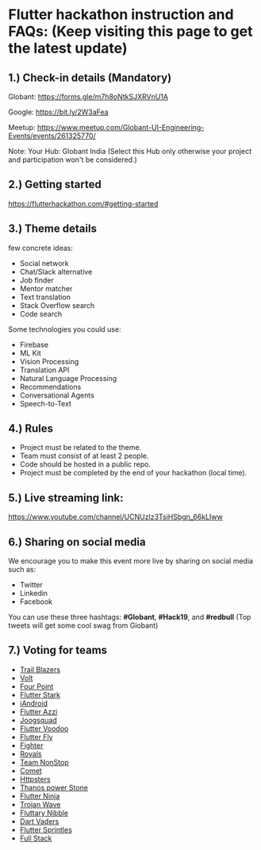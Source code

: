 # Flutter hackathon instruction and FAQs: (Keep visiting this page to get the latest update)

1.) Check-in details (Mandatory)
-
Globant: https://forms.gle/m7h8oNtkSJXRVnU1A 

Google:  https://bit.ly/2W3aFea

Meetup:  https://www.meetup.com/Globant-UI-Engineering-Events/events/261325770/

Note: Your Hub: Globant India (Select this Hub only otherwise your project and participation won't be considered.)


2.) Getting started
-
https://flutterhackathon.com/#getting-started

3.) Theme details
-
few concrete ideas:

- Social network
- Chat/Slack alternative
- Job finder
- Mentor matcher
- Text translation
- Stack Overflow search
- Code search

Some technologies you could use:

- Firebase
- ML Kit
- Vision Processing
- Translation API
- Natural Language Processing
- Recommendations
- Conversational Agents
- Speech-to-Text


4.) Rules
-
- Project must be related to the theme.
- Team must consist of at least 2 people.
- Code should be hosted in a public repo.
- Project must be completed by the end of your hackathon (local time).

5.) Live streaming link:
-
https://www.youtube.com/channel/UCNUzIz3TsiHSbgn_66kLIww

6.) Sharing on social media
-
We encourage you to make this event more live by sharing on social media such as:
- Twitter
- Linkedin
- Facebook

You can use these three hashtags:
**#Globant**, **#Hack19**, and **#redbull** (Top tweets will get some cool swag from Globant)

7.) Voting for teams
-
- [Trail Blazers](https://docs.google.com/forms/d/e/1FAIpQLSf1Ar8mmEjbQVpTCT3hhyv131dqdJ1gVLgHh1amb5-eCL9AWA/viewform?vc=0&c=0&w=1)
- [Volt](https://docs.google.com/forms/d/e/1FAIpQLSe-QcUK1WqLnZr7U24JUL0zuoh4jCmbodLURso-Tra9AGmZoA/viewform?vc=0&c=0&w=1)
- [Four Point](https://docs.google.com/forms/d/e/1FAIpQLScuvphALfS_muL0ScFWum9ZJ7vZVH-pE8d9oD28nJzVFw9CJg/viewform?vc=0&c=0&w=1)
- [Flutter Stark](https://docs.google.com/forms/d/e/1FAIpQLSctcn7dll4J0z8Vqf22MXzBblGewQWPMo7WVCvFE9chepuCVw/viewform?vc=0&c=0&w=1)
- [iAndroid](https://docs.google.com/forms/d/e/1FAIpQLScRO4_Rr-tl9XqpGHrxG2s7K8bvONL0aomEIJgHmsn6csBoQQ/viewform?vc=0&c=0&w=1)
- [Flutter Azzi](https://docs.google.com/forms/d/e/1FAIpQLSeXlPprbl_fdD_RqLLEMCCsuQVUqeWJZvdjSjgjUQrQPNXeGQ/viewform?vc=0&c=0&w=1)
- [Joogsquad](https://docs.google.com/forms/d/e/1FAIpQLSdZd7sFf_ds2m1MLIdUH5cdm9f2GRWIvsArokeMPhID6EhLYQ/viewform?vc=0&c=0&w=1)
- [Flutter Voodoo](https://docs.google.com/forms/d/e/1FAIpQLSepkL8rHKep2vnuOmH1FigWUxCphjvy1QenFQrVVHZf4EVrBg/viewform?vc=0&c=0&w=1)
- [Flutter Fly](https://docs.google.com/forms/d/e/1FAIpQLSfHSJNIvTNZCksQjL95d8hNsu20RzDoH8hCVvW9aUT-_eAE2A/viewform?vc=0&c=0&w=1)
- [Fighter](https://docs.google.com/forms/d/e/1FAIpQLSdSQs80vEqI_F7tzP4A5rn5bfQAQrGWyB2BWoZYuC6_wu4twg/viewform?vc=0&c=0&w=1)
- [Royals](https://docs.google.com/forms/d/e/1FAIpQLSeQXPr08yNetkOB8tYjhly7nCCa5g_6MC6o_Dd4KPVfm9yuPQ/viewform?vc=0&c=0&w=1)
- [Team NonStop](https://docs.google.com/forms/d/e/1FAIpQLScRrR0-SzhtctnaE5Y1ytyVmu2tHYAHzEfiT5HodnKEyJclFA/viewform?vc=0&c=0&w=1)
- [Comet](https://docs.google.com/forms/d/e/1FAIpQLSfkucl84u5JYAet_62DuRQvGKyHJzgQ-jTWR1RV7xQDW_ZlFw/viewform?vc=0&c=0&w=1)
- [Httpsters](https://docs.google.com/forms/d/e/1FAIpQLScgVJu1_J3MTuAaFTgIaIv2TH-01z60sMgrYrNUQPfYnZFsew/viewform?vc=0&c=0&w=1)
- [Thanos power Stone](https://docs.google.com/forms/d/e/1FAIpQLSfc8vwys4Esoa4jmri-5V2elQmyirU5dW46zqMwVjYWpvZtMQ/viewform?vc=0&c=0&w=1)
- [Flutter Ninja](https://docs.google.com/forms/d/e/1FAIpQLSdcETssgTNEHxgW6NY5OU-vKC2TNFx0i8YQ0qM7I25yU5BFgQ/viewform?vc=0&c=0&w=1)
- [Trojan Wave](https://docs.google.com/forms/d/e/1FAIpQLSeuyi73HHc9tVVuU_-pHCdUx3cVuaWJ8_u42rsj0PV6GxvX0g/viewform?vc=0&c=0&w=1)
- [Fluttary Nibble](https://docs.google.com/forms/d/e/1FAIpQLSfd6eHFzAo7ycWHbgnA_lDVi73h8Fm5JRZ-fwNhruqxWmMbcA/viewform?vc=0&c=0&w=1)
- [Dart Vaders](https://docs.google.com/forms/d/e/1FAIpQLSeU0CmwOmS6HEHj0vj3-11jNgVkEs_b2ILrbpm-LlfQK5dlFg/viewform?vc=0&c=0&w=1)
- [Flutter Sprintles](https://docs.google.com/forms/d/e/1FAIpQLSe4F6R4S1NMrwM9GpEKYqfsxDcX9F8S8hdD8ykJsHECTThV5w/viewform?vc=0&c=0&w=1)
- [Full Stack](https://docs.google.com/forms/d/e/1FAIpQLSfQpS15zO_WxGxsE53eFXgE5gDmySSaU_XbVGhNhtSPtzCKBg/viewform?vc=0&c=0&w=1)

